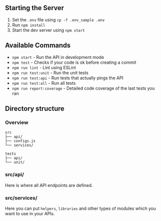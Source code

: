 ## Starting the Server

1. Set the `.env` file using `cp -f .env_sample .env`
2. Run `npm install`
3. Start the dev server using `npm start`

## Available Commands

- `npm start` - Run the API in development mode
- `npm test` - Checks if your code is ok before creating a commit
- `npm run lint` - Lint using ESLint
- `npm run test:unit` - Run the unit tests
- `npm run test:api` - Run tests that actually pings the API
- `npm run test:all` - Run all tests
- `npm run report:coverage` - Detailed code coverage of the last tests you ran

## Directory structure

### Overview

```
src
├── api/
├── configs.js
└── services/

tests
├── api/
└── unit/
```

### src/api/

Here is where all API endpoints are defined.

### src/services/

Here you can put `helpers`, `libraries` and other types of modules which you want to use in your APIs.
